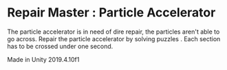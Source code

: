 # Repair Master : Particle Accelerator

The particle accelerator is in need of dire repair, the particles aren't able to go across. Repair the particle accelerator by solving puzzles . Each section has to be crossed under one second.

Made in Unity 2019.4.10f1
